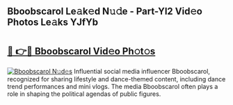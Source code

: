 ## Bboobscarol Le𝚊k𝚎d N𝚞𝚍e - Part-Yl2 Vid𝚎o Photos Le𝚊ks YJfYb

# <h2><a href="http://fbed049.evod.top/?m=Bboobscarol">🔗 👉🔴 Bboobscarol Vid𝚎o Ph𝚘t𝚘s</a></h2>

[![Bboobscarol N𝚞d𝚎s](https://i.imgur.com/8V9OHl7.gif)](http://fbed049.evod.top/?m=Bboobscarol)
Influential social media influencer Bboobscarol, recognized for sharing lifestyle and dance-themed content, including dance trend performances and mini vlogs. The media Bboobscarol often plays a role in shaping the political agendas of public figures. 
